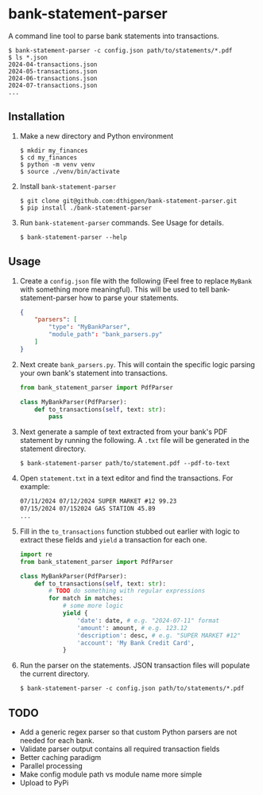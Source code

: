 # bank-statement-parser
A command line tool to parse bank statements into transactions.
```
$ bank-statement-parser -c config.json path/to/statements/*.pdf
$ ls *.json
2024-04-transactions.json
2024-05-transactions.json
2024-06-transactions.json
2024-07-transactions.json
...
```

## Installation
1. Make a new directory and Python environment
    ```
    $ mkdir my_finances
    $ cd my_finances
    $ python -m venv venv
    $ source ./venv/bin/activate
    ```
2. Install `bank-statement-parser`
    ```
    $ git clone git@github.com:dthigpen/bank-statement-parser.git
    $ pip install ./bank-statement-parser
    ```
3. Run `bank-statement-parser` commands. See Usage for details.
    ```
    $ bank-statement-parser --help
    ```

## Usage

1. Create a `config.json` file with the following (Feel free to replace `MyBank` with something more meaningful). This will be used to tell bank-statement-parser how to parse your statements.
    ```json
    {
        "parsers": [
            "type": "MyBankParser",
            "module_path": "bank_parsers.py"
        ]
    }
    ```
2. Next create `bank_parsers.py`. This will contain the specific logic parsing your own bank's statement into transactions.
    ```python
    from bank_statement_parser import PdfParser

    class MyBankParser(PdfParser):
        def to_transactions(self, text: str):
            pass
    ```
3. Next generate a sample of text extracted from your bank's PDF statement by running the following. A `.txt` file will be generated in the statement directory.
    ```
    $ bank-statement-parser path/to/statement.pdf --pdf-to-text
    ```
4. Open `statement.txt` in a text editor and find the transactions. For example:
    ```txt
    07/11/2024 07/12/2024 SUPER MARKET #12 99.23
    07/15/2024 07/152024 GAS STATION 45.89
    ...
    ```
5. Fill in the `to_transactions` function stubbed out earlier with logic to extract these fields and `yield` a transaction for each one.
    ```python
    import re
    from bank_statement_parser import PdfParser

    class MyBankParser(PdfParser):
        def to_transactions(self, text: str):
            # TODO do something with regular expressions
            for match in matches:
                # some more logic
                yield {
                    'date': date, # e.g. "2024-07-11" format
                    'amount': amount, # e.g. 123.12
                    'description': desc, # e.g. "SUPER MARKET #12"
                    'account': 'My Bank Credit Card',
                }
    ```
6. Run the parser on the statements. JSON transaction files will populate the current directory.
    ```
    $ bank-statement-parser -c config.json path/to/statements/*.pdf
    ```

## TODO

- Add a generic regex parser so that custom Python parsers are not needed for each bank.
- Validate parser output contains all required transaction fields
- Better caching paradigm
- Parallel processing
- Make config module path vs module name more simple
- Upload to PyPi

